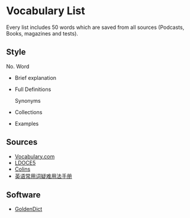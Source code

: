 # Vocabulary List

Every list includes 50 words which are saved from all sources (Podcasts, Books, magazines and tests).

## Style

No. Word

- Brief explanation

- Full Definitions

  Synonyms

- Collections

- Examples

## Sources

- [Vocabulary.com](https://www.vocabulary.com/)
- [LDOCE5](https://www.ldoceonline.com/)
- [Colins](https://www.collinsdictionary.com/)
- [英语常用词疑难用法手册](https://book.douban.com/subject/5038844/)

## Software

- [GoldenDict](http://goldendict.org/)